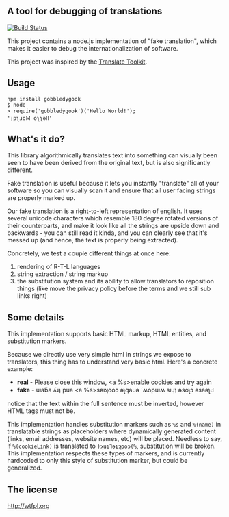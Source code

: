 ## A tool for debugging of translations

[![Build Status](https://secure.travis-ci.org/lloyd/gobbledygook.png)](http://travis-ci.org/lloyd/gobbledygook)

This project contains a node.js implementation of "fake translation",
which makes it easier to debug the internationalization of software.

This project was inspired by the [Translate Toolkit](http://translate.sourceforge.net/wiki/toolkit/history).

## Usage

    npm install gobbledygook
    $ node
    > require('gobbledygook')('Hello World!');
    '¡pʅɹoＭ oʅʅǝH'

## What's it do?

This library algorithmically translates text into something can visually
been seen to have been derived from the original text, but is also
significantly different.

Fake translation is useful because it lets you instantly "translate"
all of your software so you can visually scan it and ensure that all
user facing strings are properly marked up.

Our fake translation is a right-to-left representation of english.  It
uses several unicode characters which resemble 180 degree rotated
versions of their counterparts, and make it look like all the strings
are upside down and backwards - you can still read it kinda, and you
can clearly see that it's messed up (and hence, the text is properly
being extracted).

Concretely, we test a couple different things at once here:

  1. rendering of R-T-L languages
  2. string extraction / string markup
  3. the substitution system and its ability to allow translators to reposition
     things (like move the privacy policy before the terms and we still sub links right)

## Some details

This implementation supports basic HTML markup, HTML entities, and substitution markers.

Because we directly use very simple html in strings we expose
to translators, this thing has to understand very basic html.  Here's a concrete
example:

  * **real** - Please close this window, <a %s>enable cookies</a> and try again
  * **fake** - uıaƃa ʎɹʇ pua <a %s>sǝıʞooɔ ǝʅqauǝ</a> ´ʍopuıʍ sıɥʇ ǝsoʅɔ ǝsaǝʅԀ

notice that the text within the full sentence must be inverted, however HTML
tags must not be.

This implementation handles substitution markers such as `%s` and
`%(name)` in translatable strings as placeholders where dynamically
generated content (links, email addresses, website names, etc) will be
placed.  Needless to say, if `%(cookieLink)` is translated to
`)ʞuı⅂ǝıʞooɔ(%`, substitution will be broken.  This implementation
respects these types of markers, and is currently hardcoded to only
this style of substitution marker, but could be generalized.

## The license

http://wtfpl.org
